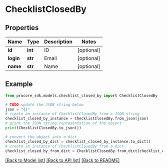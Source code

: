 # ChecklistClosedBy


## Properties

Name | Type | Description | Notes
------------ | ------------- | ------------- | -------------
**id** | **int** | ID | [optional] 
**login** | **str** | Email | [optional] 
**name** | **str** | Name | [optional] 

## Example

```python
from procore_sdk.models.checklist_closed_by import ChecklistClosedBy

# TODO update the JSON string below
json = "{}"
# create an instance of ChecklistClosedBy from a JSON string
checklist_closed_by_instance = ChecklistClosedBy.from_json(json)
# print the JSON string representation of the object
print(ChecklistClosedBy.to_json())

# convert the object into a dict
checklist_closed_by_dict = checklist_closed_by_instance.to_dict()
# create an instance of ChecklistClosedBy from a dict
checklist_closed_by_from_dict = ChecklistClosedBy.from_dict(checklist_closed_by_dict)
```
[[Back to Model list]](../README.md#documentation-for-models) [[Back to API list]](../README.md#documentation-for-api-endpoints) [[Back to README]](../README.md)


